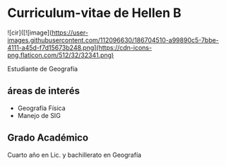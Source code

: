 # Curriculum-vitae de Hellen B

![cir]([![image](https://user-images.githubusercontent.com/112096630/186704510-a99890c5-7bbe-4111-a45d-f7d15673b248.png](https://cdn-icons-png.flaticon.com/512/32/32341.png)

Estudiante de Geografía 

## áreas de interés  
- Geografía Física 
- Manejo de SIG

## Grado Académico

Cuarto año en Lic. y bachillerato en Geografía
